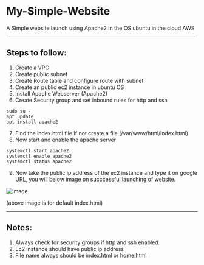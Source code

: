 # My-Simple-Website
A Simple website launch using Apache2 in the OS ubuntu in the cloud AWS

---
Steps to follow:
---
1. Create a VPC
2. Create public subnet
3. Create Route table and configure route with subnet
4. Create an public ec2 instance in ubuntu OS
5. Install Apache Webserver (Apache2)
6. Create Security group and set inbound rules for http and ssh

```
sudo su -
apt update
apt install apache2
```
7. Find the index.html file.If not create a file (/var/www/html/index.html)
8. Now start and enable the apache server
```
systemctl start apache2
systemctl enable apache2
systemctl status apache2
```
9. Now take the public ip address of the ec2 instance and type it on google URL, you will below image on succcessful launching of website.

![image](https://github.com/user-attachments/assets/afad8c7d-7718-40c0-969e-fd80d1b75d48)

(above image is for default index.html)

---
Notes:
---
1. Always check for security groups if http and ssh enabled.
2. Ec2 instance should have public ip address
3. File name always should be index.html or home.html
